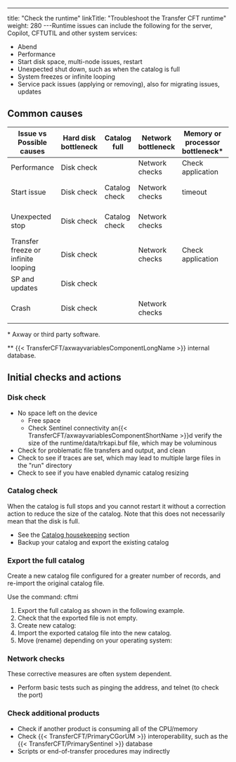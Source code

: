 ---
title: "Check the runtime"
linkTitle: "Troubleshoot the Transfer CFT runtime"
weight: 280
---Runtime issues can include the following for the server, Copilot, CFTUTIL and other system services:

* Abend
* Performance
* Start disk space, multi-node issues, restart
* Unexpected shut down, such as when the catalog is full
* System freezes or infinite looping
* Service pack issues (applying or removing), also for migrating issues, updates

## Common causes


| Issue vs<br /> Possible causes  | Hard disk bottleneck  | Catalog<br/> full | Network<br/> bottleneck | Memory or processor bottleneck*  | Corrupt<br/> file or DB ** |
| --- | --- | --- | --- | --- | --- |
| Performance  | Disk check  |   | Network checks  | Check application  |   |
| Start issue  | Disk check  | Catalog check  | Network checks  | timeout  | Check {{< TransferCFT/axwayvariablesComponentLongName  >}} files  |
| Unexpected stop  | Disk check  | Catalog check  | Network checks  |   | Check {{< TransferCFT/axwayvariablesComponentLongName  >}} files  |
| Transfer freeze or infinite looping  | Disk check  |   | Network checks  | Check application  | Check {{< TransferCFT/axwayvariablesComponentLongName  >}} files  |
| SP and updates  | Disk check  |   |   |   |   |
| Crash  | Disk check  |   | Network checks  |   | Check {{< TransferCFT/axwayvariablesComponentLongName  >}} files  |


\* Axway or third party software.

\*\* {{< TransferCFT/axwayvariablesComponentLongName  >}} internal database.

## Initial checks and actions

### Disk check

* No space left on the device
    *   Free space
    *   Check Sentinel connectivity an{{< TransferCFT/axwayvariablesComponentShortName >}}d verify the size of the runtime/data/trkapi.buf file, which may be voluminous
* Check for problematic file transfers and output, and clean
* Check to see if traces are set, which may lead to multiple large files in the "run" directory
* Check to see if you have enabled dynamic catalog resizing

### Catalog check

When the catalog is full stops and you cannot restart it without a correction action to reduce the size of the catalog. Note that this does not necessarily mean that the disk is full.

* See the [Catalog housekeeping](../../../admin_intro/admin_monitoring_intro/housekeeping_catalog) section
* Backup your catalog and export the existing catalog

### Export the full catalog

Create a new catalog file configured for a greater number of records, and re-import the original catalog file.

Use the command: cftmi

1. Export the full catalog as shown in the following example.
1. Check that the exported file is not empty.
1. Create new catalog:
1. Import the exported catalog file into the new catalog.
1. Move (rename) depending on your operating system:

### Network checks

These corrective measures are often system dependent.

* Perform basic tests such as pinging the address, and telnet (to check the port)

### Check additional products

* Check if another product is consuming all of the CPU/memory
* Check {{< TransferCFT/PrimaryCGorUM >}} interoperability, such as the {{< TransferCFT/PrimarySentinel >}} database
* Scripts or end-of-transfer procedures may indirectly
